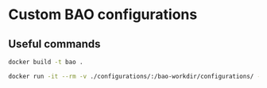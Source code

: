 # Custom BAO configurations

## Useful commands
```bash
docker build -t bao .

docker run -it --rm -v ./configurations/:/bao-workdir/configurations/ -v ./configs/:/bao-workdir/configs/ bao
```

